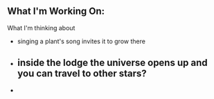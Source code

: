 What I'm Working On:
-


What I'm thinking about
- singing a plant's song invites it to grow there
- inside the lodge the universe opens up and you can travel to other stars?
	- 
- 